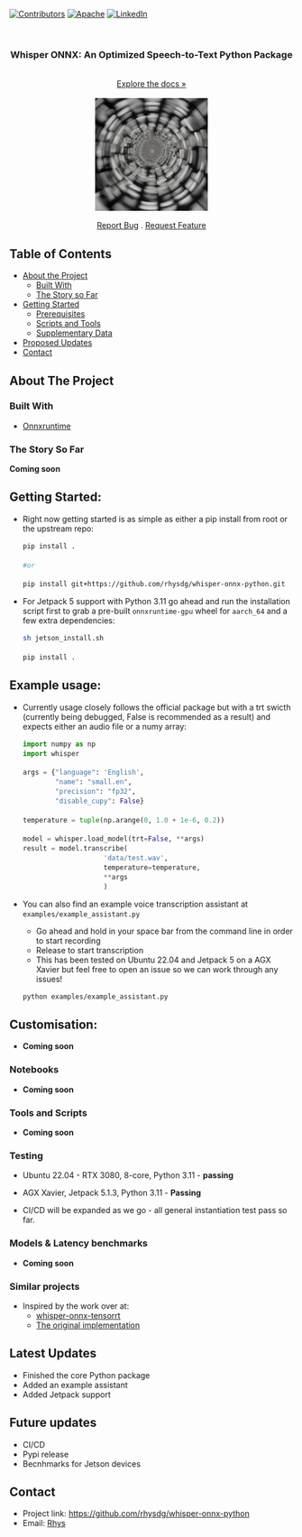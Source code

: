 <!-- PROJECT SHIELDS -->
[![Contributors][contributors-shield]](https://github.com/rhysdg/whisper-onnx-python/contributors)
[![Apache][license-shield]][license-url]
[![LinkedIn][linkedin-shield]][linkedin-url]

<!-- PROJECT LOGO -->
<br />
  <h3 align="center"> Whisper ONNX: An Optimized Speech-to-Text Python Package</h2>
  <p align="center">
     <br />
    <a href="https://github.com/rhysdg/whisper-onnx-python/wiki"<strong>Explore the docs »</strong></a>
    <br />
    <br />
    <img src="data/whisper-onnx.png" align="middle" width=200>
    <br />
    <br />
    <a href="https://github.com/rhysdg/whisper-onnx-python/issues">Report Bug</a>
    .
    <a href="https://github.com/rhysdg/whisper-onnx-python/issues">Request Feature</a>
  </p>
</p>

<!-- TABLE OF CONTENTS -->
## Table of Contents

* [About the Project](#about-the-project)
  * [Built With](#built-with)
  * [The Story so Far](#the-story-so-far)
* [Getting Started](#getting-started)
  * [Prerequisites](#prerequisites)
  * [Scripts and Tools](#scripts-and-tools)
  * [Supplementary Data](#supplementary-data)
* [Proposed Updates](#proposed-updates)
* [Contact](#contact)

<!-- ABOUT THE PROJECT -->
## About The Project

### Built With

* [Onnxruntime](https://onnxruntime.ai/)


### The Story So Far

**Coming soon**



<!-- GETTING STARTED -->
## Getting Started:

- Right now getting started is as simple as either a pip install from root or the upstream repo:


  ```bash
  pip install .

  #or 

  pip install git+https://github.com/rhysdg/whisper-onnx-python.git

  ```

- For Jetpack 5 support with Python 3.11 go ahead and run the installation script first to grab a pre-built `onnxruntime-gpu` wheel for `aarch_64` and a few extra dependencies:

  ```bash
  sh jetson_install.sh 

  pip install .

  ```



## Example usage:

- Currently usage closely follows the official package but with a trt swicth (currently being debugged, False is recommended as a result) and expects either an audio file or a numy array:



  ```python
  import numpy as np
  import whisper

  args = {"language": 'English',
          "name": "small.en",
          "precision": "fp32",
          "disable_cupy": False}

  temperature = tuple(np.arange(0, 1.0 + 1e-6, 0.2))

  model = whisper.load_model(trt=False, **args)
  result = model.transcribe(
                      'data/test.wav', 
                      temperature=temperature,
                      **args
                      )
    ```

- You can also find an example voice transcription assistant at `examples/example_assistant.py`

  - Go ahead and hold in your space bar from the command line in order to start recording
  - Release to  start transcription
  - This has been tested on Ubuntu 22.04 and Jetpack 5 on a AGX  Xavier but feel free to open an issue so we can work through any issues!


  ```bash
  python examples/example_assistant.py
  ```


## Customisation:

- **Coming soon**


### Notebooks
 
- **Coming soon**

### Tools and Scripts
-  **Coming soon**


### Testing

- Ubuntu 22.04 - RTX 3080, 8-core, Python 3.11 - **passing**
- AGX Xavier, Jetpack 5.1.3, Python 3.11 - **Passing**

 - CI/CD will be expanded as we go - all general instantiation test pass so far.

### Models & Latency benchmarks


- **Coming soon**


### Similar projects

- Inspired by the work over at:
  - [whisper-onnx-tensorrt](https://github.com/PINTO0309/whisper-onnx-tensorrt)
  - [The original implementation](https://github.com/openai/whisper)

<!-- PROPOSED UPDATES -->
## Latest Updates
- Finished the core Python package
- Added an example assistant
- Added Jetpack support

<!-- PROPOSED UPDATES -->
## Future updates

- CI/CD
- Pypi release
- Becnhmarks for Jetson devices

<!-- Contact -->
## Contact
- Project link: https://github.com/rhysdg/whisper-onnx-python
- Email: [Rhys](rhysdgwilliams@gmail.com)


<!-- MARKDOWN LINKS & IMAGES -->
[build-shield]: https://img.shields.io/badge/build-passing-brightgreen.svg?style=flat-square
[contributors-shield]: https://img.shields.io/badge/contributors-2-orange
[license-shield]: https://img.shields.io/badge/License-GNU%20GPL-blue
[license-url]: LICENSE.txt
[linkedin-shield]: https://img.shields.io/badge/-LinkedIn-black.svg?style=flat-square&logo=linkedin&colorB=555
[linkedin-url]: https://www.linkedin.com/in/rhys-williams-b19472160/
